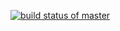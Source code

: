 [![build status of master](https://travis-ci.org/hselim567/Triangle567.svg?branch=master)](https://travis-ci.org/hselim567/Triangle567)
